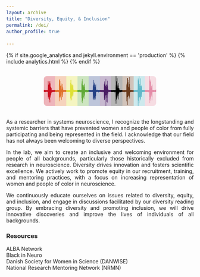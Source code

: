 ```yaml
---
layout: archive
title: "Diversity, Equity, & Inclusion"
permalink: /dei/
author_profile: true

---
```

<html>
<head>
  
{% if site.google_analytics and jekyll.environment == 'production' %}
{% include analytics.html %}
{% endif %}

</head>
<body>
  
<br>
<center><img src="/images/diversity_resp.jpg" style="width:60%; border-radius: 8px"></center>
<br>
  
<p align = "justify">As a researcher in systems neuroscience, I recognize the longstanding and systemic barriers that have prevented women and people of color from fully participating and being represented in the field. I acknowledge that our field has not always been welcoming to diverse perspectives.</p>

<p align = "justify">In the lab, we aim to create an inclusive and welcoming environment for people of all backgrounds, particularly those historically excluded from research in neuroscience. Diversity drives innovation and fosters scientific excellence. We actively work to promote equity in our recruitment, training, and mentoring practices, with a focus on increasing representation of women and people of color in neuroscience.</p>
  
<p align = "justify">We continuously educate ourselves on issues related to diversity, equity, and inclusion, and engage in discussions facilitated by our diversity reading group. By embracing diversity and promoting inclusion, we will drive innovative discoveries and improve the lives of individuals of all backgrounds.</p>
  
<h3>Resources</h3>
  <a href="https://www.alba.network/" style="text-decoration: none" target="_blank">ALBA Network</a>
  <br><a href="https://blackinneuro.com/" style="text-decoration: none" target="_blank">Black in Neuro</a>
  <br><a href="https://danwise.org/" style="text-decoration: none" target="_blank">Danish Society for Women in Science (DANWISE)</a>
  <br><a href="https://nrmnet.net/" style="text-decoration: none" target="_blank">National Research Mentoring Network (NRMN)</a>

</body>
</html>
